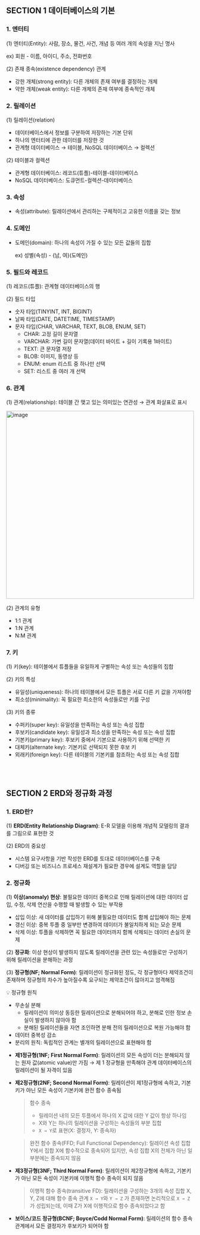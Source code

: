 ## SECTION 1 데이터베이스의 기본

### 1. 엔터티

(1) 엔터티(Entity): 사람, 장소, 물건, 사건, 개념 등 여러 개의 속성을 지닌 명사

ex) 회원 - 이름, 아이디, 주소, 전화번호

(2) 존재 종속(existence dependency) 관계

- 강한 개체(strong entity): 다른 개체의 존재 여부를 결정하는 개체
- 약한 개체(weak entity): 다른 개체의 존재 여부에 종속적인 개체

### 2. 릴레이션

(1) 릴레이션(relation)

- 데이터베이스에서 정보를 구분하여 저장하는 기본 단위
- 하나의 엔터티에 관한 데이터를 저장한 것
- 관계형 데이터베이스 → 테이블, NoSQL 데이터베이스 → 컬렉션

(2) 테이블과 컬렉션

- 관계형 데이터베이스: 레코드(튜플)-테이블-데이터베이스
- NoSQL 데이터베이스: 도큐먼트-컬렉션-데이터베이스

### 3. 속성

- 속성(attribute): 릴레이션에서 관리하는 구체적이고 고유한 이름을 갖는 정보

### 4. 도메인

- 도메인(domain): 하나의 속성이 가질 수 있는 모든 값들의 집합
    
    ex) 성별(속성) - {남, 여}(도메인)
    

### 5. 필드와 레코드

(1) 레코드(튜플): 관계형 데이터베이스의 행

(2) 필드 타입

- 숫자 타입(TINYINT, INT, BIGINT)
- 날짜 타입(DATE, DATETIME, TIMESTAMP)
- 문자 타입(CHAR, VARCHAR, TEXT, BLOB, ENUM, SET)
    - CHAR: 고정 길이 문자열
    - VARCHAR: 가변 길이 문자열(데이터 바이트 + 길이 기록용 1바이트)
    - TEXT: 큰 문자열 저장
    - BLOB: 이미지, 동영상 등
    - ENUM: enum 리스트 중 하나만 선택
    - SET: 리스트 중 여러 개 선택

### 6. 관계

(1) 관계(relationship): 테이블 간 맺고 있는 의미있는 연관성 → 관계 화살표로 표시

<img width="504" alt="image" src="https://github.com/CS-STUDY-17/CS-Study/assets/77063375/deb4b67e-c417-494c-b257-e04307be8258">


(2) 관계의 유형

- 1:1 관계
- 1:N 관계
- N:M 관계

### 7. 키

(1) 키(key): 테이블에서 튜플들을 유일하게 구별하는 속성 또는 속성들의 집합

(2) 키의 특성

- 유일성(uniqueness): 하나의 테이블에서 모든 튜플은 서로 다른 키 값을 가져야함
- 최소성(minimality): 꼭 필요한 최소한의 속성들로만 키를 구성

(3) 키의 종류

- 수퍼키(super key): 유일성을 만족하는 속성 또는 속성 집합
- 후보키(candidate key): 유일성과 최소성을 만족하는 속성 또는 속성 집합
- 기본키(primary key): 후보키 중에서 기본으로 사용하기 위해 선택한 키
- 대체키(alternate key): 기본키로 선택되지 못한 후보 키
- 외래키(foreign key): 다른 테이블의 기본키를 참조하는 속성 또는 속성 집합

<br>
<br>

## SECTION 2 ERD와 정규화 과정

### 1. ERD란?

(1) **ERD(Entity Relationship Diagram)**: E-R 모델을 이용해 개념적 모델링의 결과를 그림으로 표현한 것

(2) ERD의 중요성

- 시스템 요구사항을 기반 작성한 ERD를 토대로 데이터베이스를 구축
- 디버깅 또는 비즈니스 프로세스 재설계가 필요한 경우에 설계도 역할을 담당

### 2. 정규화

(1) **이상(anomaly) 현상**: 불필요한 데이터 중복으로 인해 릴레이션에 대한 데이터 삽입, 수정, 삭제 연산을 수행할 때 발생할 수 있는 부작용

- 삽입 이상: 새 데이터를 삽입하기 위해 불필요한 데이터도 함께 삽입해야 하는 문제
- 갱신 이상: 중복 투플 중 일부만 변경하여 데이터가 불일치하게 되는 모순 문제
- 삭제 이상: 투플을 삭제하면 꼭 필요한 데이터까지 함께 삭제되는 데이터 손실의 문제

(2) **정규화**: 이상 현상이 발생하지 않도록 릴레이션을 관련 있는 속성들로만 구성하기 위해 릴레이션을 분해하는 과정

(3) **정규형(NF; Normal Form)**: 릴레이션이 정규화된 정도, 각 정규형마다 제약조건이 존재하며 정규형의 차수가 높아질수록 요구되는 제약조건이 많아지고 엄격해짐

<aside>
💡 정규형 원칙

- 무손실 분해
    - 릴레이션이 의미상 동등한 릴레이션으로 분해되어야 하고, 분해로 인한 정보 손실이 발생하지 않아야 함
    - 분해된 릴레이션들을 자연 조인하면 분해 전의 릴레이션으로 복원 가능해야 함
- 데이터 중복성 감소
- 분리의 원칙: 독립적인 관계는 별개의 릴레이션으로 표현해야 함
</aside>

- **제1정규형(1NF; First Normal Form)**: 릴레이션의 모든 속성이 더는 분해되지 않는 원자 값(atomic value)만 가짐 → 제 1 정규형을 만족해야 관계 데이터베이스의 릴레이션이 될 자격이 있음
- **제2정규형(2NF; Second Normal Form)**: 릴레이션이 제1정규형에 속하고, 기본키가 아닌 모든 속성이 기본키에 완전 함수 종속됨
    
    > 함수 종속
    > 
    > - 릴레이션 내의 모든 투플에서 하나의 X 값에 대한 Y 값이 항상 하나임
    > - X와 Y는 하나의 릴레이션을 구성하는 속성들의 부분 집합
    > - `X → Y`로 표현(X: 결정자, Y: 종속자)
    
    > 완전 함수 종속(FFD; Full Functional Dependency): 릴레이션 속성 집합 Y에서 집합 X에 함수적으로 종속되어 있지만, 속성 집합 X의 전체가 아닌 일부분에는 종속되지 않음
    > 
- **제3정규형(3NF; Third Normal Form)**: 릴레이션이 제2정규형에 속하고, 기본키가 아닌 모든 속성이 기본키에 이행적 함수 종속이 되지 않음
    
    > 이행적 함수 종속(transitive FD): 릴레이션을 구성하는 3개의 속성 집합 X, Y, Z에 대해 함수 종속 관계 `X → Y`와 `Y → Z` 가 존재하면 논리적으로 `X → Z`가 성립되는데, 이때 Z가 X에 이행적으로 함수 종속되었다고 함
    > 
- **보이스/코드 정규형(BCNF; Boyce/Codd Normal Form)**: 릴레이션의 함수 종속 관계에서 모든 결정자가 후보키가 되어야 함
